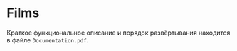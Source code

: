 # Films

Краткое функциональное описание и порядок развёртывания находится в файле `Documentation.pdf`.
